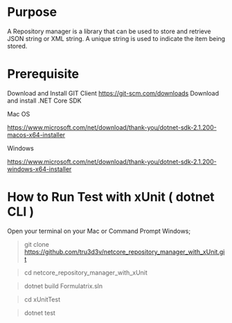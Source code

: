 # Purpose 
A Repository manager is a library that can be used to store and retrieve JSON string or XML string. A unique string is used to indicate the item being stored.

# Prerequisite
Download and Install GIT Client https://git-scm.com/downloads
Download and install .NET Core SDK

Mac OS

https://www.microsoft.com/net/download/thank-you/dotnet-sdk-2.1.200-macos-x64-installer

Windows

https://www.microsoft.com/net/download/thank-you/dotnet-sdk-2.1.200-windows-x64-installer

# How to Run Test with xUnit ( dotnet CLI )

Open your terminal on your Mac or Command Prompt Windows;

> git clone https://github.com/tru3d3v/netcore_repository_manager_with_xUnit.git

> cd netcore_repository_manager_with_xUnit

> dotnet build Formulatrix.sln 

> cd xUnitTest

> dotnet test
